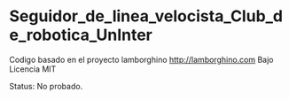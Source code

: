 # Seguidor_de_linea_velocista_Club_de_robotica_UnInter
Codigo basado en el proyecto lamborghino http://lamborghino.com
Bajo Licencia MIT

Status: No probado.
